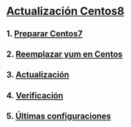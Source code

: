 # [Actualización Centos8](https://github.com/PalomaR88/Actualizacion_Centos8/blob/master/Actualizacion-Centos8.md#actualizacion-centos-7-a-centos-8)
## 1. [Preparar Centos7](https://github.com/PalomaR88/Actualizacion_Centos8/blob/master/Actualizacion-Centos8.md#preparar-centos7)
## 2. [Reemplazar yum en Centos](https://github.com/PalomaR88/Actualizacion_Centos8/blob/master/Actualizacion-Centos8.md#reemplazar-yum-en-centos)
## 3. [Actualización](https://github.com/PalomaR88/Actualizacion_Centos8/blob/master/Actualizacion-Centos8.md#actualizaci%C3%B3n)
## 4. [Verificación](https://github.com/PalomaR88/Actualizacion_Centos8/blob/master/Actualizacion-Centos8.md#verificaci%C3%B3n)
## 5. [Últimas configuraciones](https://github.com/PalomaR88/Actualizacion_Centos8/blob/master/Actualizacion-Centos8.md#%C3%BAltimas-configuraciones)
